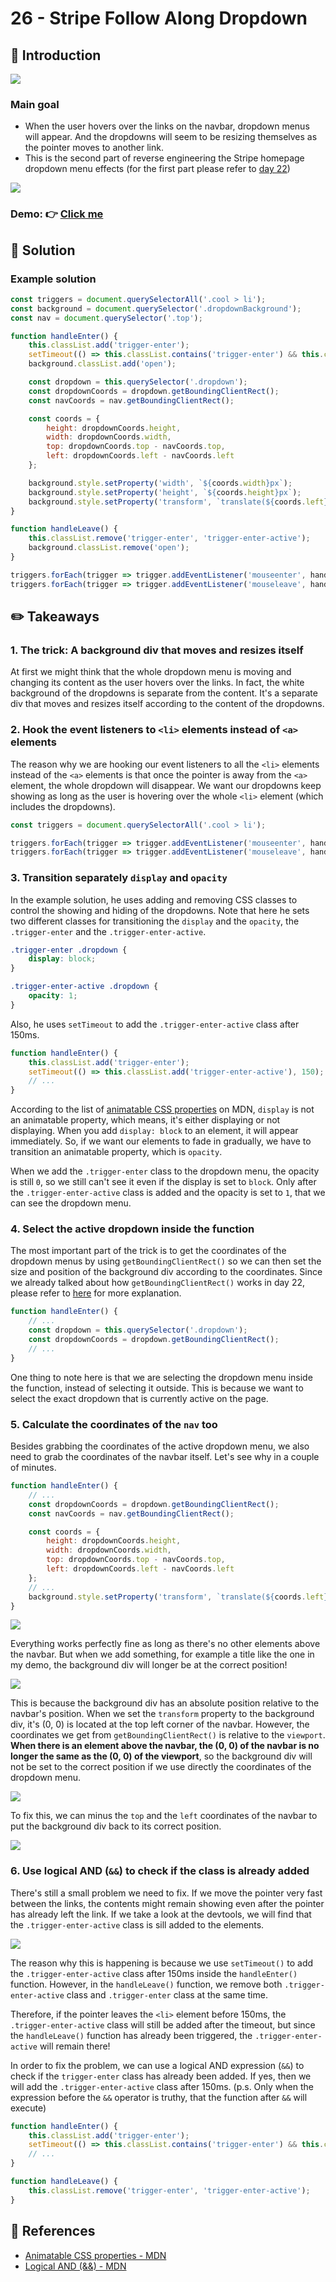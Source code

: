 # 26 - Stripe Follow Along Dropdown
## :eyes: Introduction

![](./screenshot_1.jpg)

### Main goal

- When the user hovers over the links on the navbar, dropdown menus will appear. And the dropdowns will seem to be resizing themselves as the pointer moves to another link.
- This is the second part of reverse engineering the Stripe homepage dropdown menu effects (for the first part please refer to [day 22](https://github.com/KellyCHI22/JavaScript30/tree/main/22-Follow-Along-Link-Highlighter))

![](screenshot_2.jpg) 

### Demo: 👉 [Click me]() 

## :pushpin: Solution
### Example solution

```javascript
const triggers = document.querySelectorAll('.cool > li');
const background = document.querySelector('.dropdownBackground');
const nav = document.querySelector('.top');

function handleEnter() {
    this.classList.add('trigger-enter');
    setTimeout(() => this.classList.contains('trigger-enter') && this.classList.add('trigger-enter-active'), 150);
    background.classList.add('open');

    const dropdown = this.querySelector('.dropdown');
    const dropdownCoords = dropdown.getBoundingClientRect();
    const navCoords = nav.getBoundingClientRect();

    const coords = {
        height: dropdownCoords.height,
        width: dropdownCoords.width,
        top: dropdownCoords.top - navCoords.top,
        left: dropdownCoords.left - navCoords.left
    };

    background.style.setProperty('width', `${coords.width}px`);
    background.style.setProperty('height', `${coords.height}px`);
    background.style.setProperty('transform', `translate(${coords.left}px, ${coords.top}px)`);
}

function handleLeave() {
    this.classList.remove('trigger-enter', 'trigger-enter-active');
    background.classList.remove('open');
}

triggers.forEach(trigger => trigger.addEventListener('mouseenter', handleEnter));
triggers.forEach(trigger => trigger.addEventListener('mouseleave', handleLeave));
```

## :pencil2: Takeaways

### 1. The trick: A background div that moves and resizes itself

At first we might think that the whole dropdown menu is moving and changing its content as the user hovers over the links. In fact, the white background of the dropdowns is separate from the content. It's a separate div that moves and resizes itself according to the content of the dropdowns. 

### 2. Hook the event listeners to `<li>` elements instead of `<a>` elements
The reason why we are hooking our event listeners to all the `<li>` elements instead of the `<a>` elements is that once the pointer is away from the `<a>` element, the whole dropdown will disappear. We want our dropdowns keep showing as long as the user is hovering over the whole `<li>` element (which includes the dropdowns). 

```javascript
const triggers = document.querySelectorAll('.cool > li');

triggers.forEach(trigger => trigger.addEventListener('mouseenter', handleEnter));
triggers.forEach(trigger => trigger.addEventListener('mouseleave', handleLeave));
```

### 3. Transition separately `display` and `opacity` 
In the example solution, he uses adding and removing CSS classes to control the showing and hiding of the dropdowns. Note that here he sets two different classes for transitioning the `display` and the `opacity`, the `.trigger-enter` and the `.trigger-enter-active`.

```css
.trigger-enter .dropdown {
    display: block;
}

.trigger-enter-active .dropdown {
    opacity: 1;
}
```
Also, he uses `setTimeout` to add the `.trigger-enter-active` class after 150ms.

```javascript
function handleEnter() {
    this.classList.add('trigger-enter');
    setTimeout(() => this.classList.add('trigger-enter-active'), 150);
    // ...
}
```
According to the list of [animatable CSS properties](https://developer.mozilla.org/en-US/docs/Web/CSS/CSS_animated_properties) on MDN, `display` is not an animatable property, which means, it's either displaying or not displaying. When you add `display: block` to an element, it will appear immediately. So, if we want our elements to fade in gradually, we have to transition an animatable property, which is `opacity`. 

When we add the `.trigger-enter` class to the dropdown menu, the opacity is still `0`, so we still can't see it even if the display is set to `block`. Only after the `.trigger-enter-active` class is added and the opacity is set to `1`, that we can see the dropdown menu.

### 4. Select the active dropdown inside the function
The most important part of the trick is to get the coordinates of the dropdown menus by using `getBoundingClientRect()` so we can then set the size and position of the background div according to the coordinates. Since we already talked about how `getBoundingClientRect()` works in day 22, please refer to [here]((https://github.com/KellyCHI22/JavaScript30/tree/main/22-Follow-Along-Link-Highlighter)) for more explanation.

```javascript
function handleEnter() {
    // ...
    const dropdown = this.querySelector('.dropdown');
    const dropdownCoords = dropdown.getBoundingClientRect();
    // ...
}
```
One thing to note here is that we are selecting the dropdown menu inside the function, instead of selecting it outside. This is because we want to select the exact dropdown that is currently active on the page. 

### 5. Calculate the coordinates of the `nav` too
Besides grabbing the coordinates of the active dropdown menu, we also need to grab the coordinates of the navbar itself. Let's see why in a couple of minutes.
```javascript
function handleEnter() {
    // ...
    const dropdownCoords = dropdown.getBoundingClientRect();
    const navCoords = nav.getBoundingClientRect();

    const coords = {
        height: dropdownCoords.height,
        width: dropdownCoords.width,
        top: dropdownCoords.top - navCoords.top,
        left: dropdownCoords.left - navCoords.left
    };
    // ...
    background.style.setProperty('transform', `translate(${coords.left}px, ${coords.top}px)`);
}
```
![](screenshot_3.jpg)

Everything works perfectly fine as long as there's no other elements above the navbar. But when we add something, for example a title like the one in my demo, the background div will longer be at the correct position!

![](screenshot_4.jpg)

This is because the background div has an absolute position relative to the navbar's position. When we set the `transform` property to the background div, it's (0, 0) is located at the top left corner of the navbar. However, the coordinates we get from `getBoundingClientRect()` is relative to the `viewport`. **When there is an element above the navbar, the (0, 0) of the navbar is no longer the same as the (0, 0) of the viewport**, so the background div will not be set to the correct position if we use directly the coordinates of the dropdown menu.

![](screenshot_4-1.jpg)

To fix this, we can minus the `top` and the `left` coordinates of the navbar to put the background div back to its correct position. 

![](screenshot_5.jpg)

### 6. Use logical AND (`&&`) to check if the class is already added

There's still a small problem we need to fix. If we move the pointer very fast between the links, the contents might remain showing even after the pointer has already left the link. If we take a look at the devtools, we will find that the `.trigger-enter-active` class is sill added to the elements. 

![](screenshot_6.jpg)

The reason why this is happening is because we use `setTimeout()` to add the `.trigger-enter-active` class after 150ms inside the `handleEnter()` function. However, in the `handleLeave()` function, we remove both `.trigger-enter-active` class and `.trigger-enter` class at the same time. 

Therefore, if the pointer leaves the `<li>` element before 150ms, the `.trigger-enter-active` class will still be added after the timeout, but since the `handleLeave()` function has already been triggered, the `.trigger-enter-active` will remain there!

In order to fix the problem, we can use a logical AND expression (`&&`) to check if the `trigger-enter` class has already been added. If yes, then we will add the `.trigger-enter-active` class after 150ms. (p.s. Only when the expression before the `&&` operator is truthy, that the function after `&&` will execute)

```javascript
function handleEnter() {
    this.classList.add('trigger-enter');
    setTimeout(() => this.classList.contains('trigger-enter') && this.classList.add('trigger-enter-active'), 150);
    // ...
}

function handleLeave() {
    this.classList.remove('trigger-enter', 'trigger-enter-active');
}
```

## :book: References
* [Animatable CSS properties - MDN](https://developer.mozilla.org/en-US/docs/Web/CSS/CSS_animated_properties)
* [Logical AND (&&) - MDN](https://developer.mozilla.org/en-US/docs/Web/JavaScript/Reference/Operators/Logical_AND)
